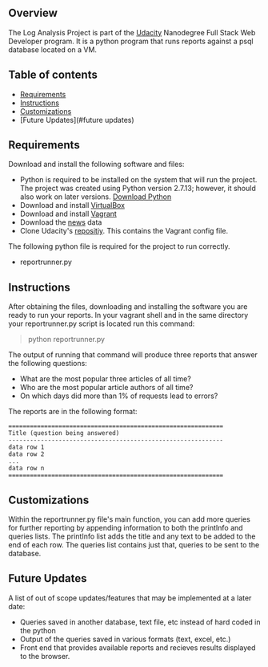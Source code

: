 ## Overview
The Log Analysis Project is part of the [Udacity](http://udacity.com) Nanodegree Full Stack Web Developer program. 
It is a python program that runs reports against a psql database located on a VM.

## Table of contents

- [Requirements](#requirements)
- [Instructions](#instructions)
- [Customizations](#customizations)
- [Future Updates](#future updates)


## Requirements

Download and install the following software and files:
- Python is required to be installed on the system that will run the project. The project was created using Python version 2.7.13; however, it should also work on later versions. [Download Python](https://www.python.org/ftp/python/2.7.13/)
- Download and install [VirtualBox](https://www.virtualbox.org/wiki/Downloads)
- Download and install [Vagrant](https://www.vagrantup.com/)
- Download the [news](https://d17h27t6h515a5.cloudfront.net/topher/2016/August/57b5f748_newsdata/newsdata.zip) data
- Clone Udacity's [repositiy](https://github.com/udacity/fullstack-nanodegree-vm). This contains the Vagrant config file.

The following python file is required for the project to run correctly.
- reportrunner.py

## Instructions

After obtaining the files, downloading and installing the software you are ready to run your reports.  In your vagrant shell and in the same directory your reportrunner.py script is located run this command:
> python reportrunner.py

The output of running that command will produce three reports that answer the following questions:
- What are the most popular three articles of all time?
- Who are the most popular article authors of all time?
- On which days did more than 1% of requests lead to errors?

The reports are in the following format:
```
============================================================
Title (question being answered)
------------------------------------------------------------
data row 1
data row 2
...
data row n
============================================================
```

## Customizations

Within the reportrunner.py file's main function, you can add more queries for further reporting by appending information to both the printInfo and queries lists.  The printInfo list adds the title and any text to be added to the end of each row.  The queries list contains just that, queries to be sent to the database.

## Future Updates

A list of out of scope updates/features that may be implemented at a later date:
- Queries saved in another database, text file, etc instead of hard coded in the python
- Output of the queries saved in various formats (text, excel, etc.)
- Front end that provides available reports and recieves results displayed to the browser.
